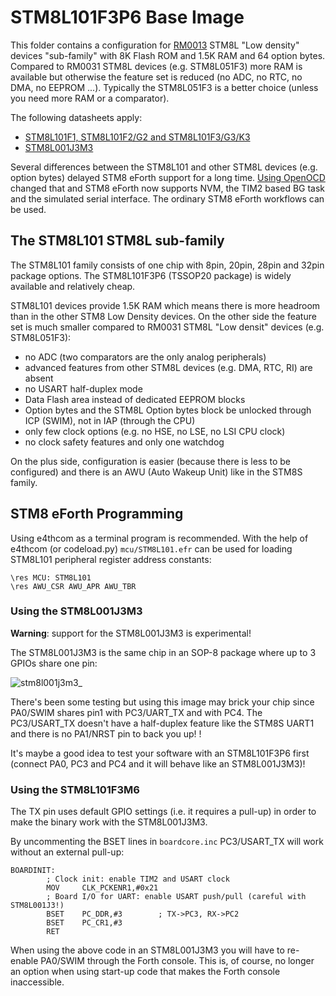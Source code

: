 # STM8L101F3P6 Base Image

This folder contains a configuration for [RM0013](https://www.st.com/content/ccc/resource/technical/document/reference_manual/73/41/6f/b1/fd/45/4e/18/CD00184503.pdf/files/CD00184503.pdf/jcr:content/translations/en.CD00184503.pdf) STM8L "Low density" devices "sub-family" with 8K Flash ROM and 1.5K RAM and 64 option bytes. Compared to RM0031 STM8L devices (e.g. STM8L051F3) more RAM is available but otherwise the feature set is reduced (no ADC, no RTC, no DMA, no EEPROM ...). Typically the STM8L051F3 is a better choice (unless you need more RAM or a comparator).

The following datasheets apply:

* [STM8L101F1, STM8L101F2/G2 and STM8L101F3/G3/K3](https://www.st.com/resource/en/datasheet/stm8l101f1.pdf)
* [STM8L001J3M3](https://www.st.com/resource/en/datasheet/stm8l001j3.pdf)

Several differences between the STM8L101 and other STM8L devices (e.g. option bytes) delayed STM8 eForth support for a long time. [Using OpenOCD](https://hackaday.io/project/16097-eforth-for-cheap-stm8s-gadgets/log/184032-openocd-config-files-for-stm8l-low-density-devices) changed that and STM8 eForth now supports NVM, the TIM2 based BG task and the simulated serial interface. The ordinary STM8 eForth workflows can be used.

## The STM8L101 STM8L sub-family

The STM8L101 family consists of one chip with 8pin, 20pin, 28pin and 32pin package options. The STM8L101F3P6 (TSSOP20 package) is widely available and relatively cheap.

STM8L101 devices provide 1.5K RAM which means there is more headroom than in the other STM8 Low Density devices. On the other side the feature set is much smaller compared to RM0031 STM8L "Low densit" devices (e.g. STM8L051F3):

* no ADC (two comparators are the only analog peripherals)
* advanced features from other STM8L devices (e.g. DMA, RTC, RI) are absent
* no USART half-duplex mode
* Data Flash area instead of dedicated EEPROM blocks
* Option bytes and the STM8L Option bytes block be unlocked through ICP (SWIM), not in IAP (through the CPU)
* only few clock options (e.g. no HSE, no LSE, no LSI CPU clock)
* no clock safety features and only one watchdog

On the plus side, configuration is easier (because there is less to be configured) and there is an AWU (Auto Wakeup Unit) like in the STM8S family.


## STM8 eForth Programming

Using e4thcom as a terminal program is recommended. With the help of e4thcom (or codeload.py) `mcu/STM8L101.efr` can be used for loading STM8L101 peripheral register address constants:

```Forth
\res MCU: STM8L101
\res AWU_CSR AWU_APR AWU_TBR
```

### Using the STM8L001J3M3

**Warning**: support for the STM8L001J3M3 is experimental!

The STM8L001J3M3 is the same chip in an SOP-8 package where up to 3 GPIOs share one pin:

![stm8l001j3m3_](https://user-images.githubusercontent.com/5466977/95388369-79975200-08f2-11eb-9638-21cc8b1a247d.png)

There's been some testing but using this image may brick your chip since PA0/SWIM shares pin1 with PC3/UART_TX and with PC4. The PC3/USART_TX doesn't have a half-duplex feature like the STM8S UART1 and there is no PA1/NRST pin to back you up!
!

It's maybe a good idea to test your software with an STM8L101F3P6 first (connect PA0, PC3 and PC4 and it will behave like an STM8L001J3M3)!

### Using the STM8L101F3M6

The TX pin uses default GPIO settings (i.e. it requires a pull-up) in order to make the binary work with the STM8L001J3M3.

By uncommenting the BSET lines in `boardcore.inc` PC3/USART_TX will work without an external pull-up:

```
BOARDINIT:
        ; Clock init: enable TIM2 and USART clock
        MOV     CLK_PCKENR1,#0x21
        ; Board I/O for UART: enable USART push/pull (careful with STM8L001J3!)
        BSET    PC_DDR,#3        ; TX->PC3, RX->PC2
        BSET    PC_CR1,#3
        RET
```

When using the above code in an STM8L001J3M3 you will have to re-enable PA0/SWIM through the Forth console. This is, of course, no longer an option when using start-up code that makes the Forth console inaccessible.
